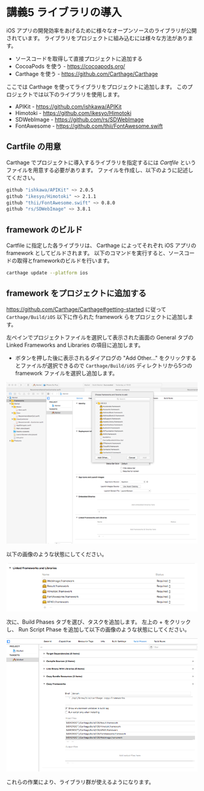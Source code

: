 # 講義5 ライブラリの導入

iOS アプリの開発効率をあげるために様々なオープンソースのライブラリが公開されています。
ライブラリをプロジェクトに組み込むには様々な方法があります。

- ソースコードを取得して直接プロジェクトに追加する
- CocoaPods を使う - https://cocoapods.org/
- Carthage を使う - https://github.com/Carthage/Carthage

ここでは Carthage を使ってライブラリをプロジェクトに追加します。
このプロジェクトでは以下のライブラリを使用します。

- APIKit - https://github.com/ishkawa/APIKit
- Himotoki - https://github.com/ikesyo/Himotoki
- SDWebImage - https://github.com/rs/SDWebImage
- FontAwesome - https://github.com/thii/FontAwesome.swift

## Cartfile の用意

Carthage でプロジェクトに導入するライブラリを指定するには *Cartfile* というファイルを用意する必要があります。
ファイルを作成し、以下のように記述してください。

```bash
github "ishkawa/APIKit" ~> 2.0.5
github "ikesyo/Himotoki" ~> 2.1.1
github "thii/FontAwesome.swift" ~> 0.8.0
github "rs/SDWebImage" ~> 3.8.1
```

## framework のビルド

Cartfile に指定した各ライブラリは、 Carthage によってそれぞれ iOS アプリの framework としてビルドされます。
以下のコマンドを実行すると、ソースコードの取得とframeworkのビルドを行います。

```sh
carthage update --platform ios
```

## framework をプロジェクトに追加する

https://github.com/Carthage/Carthage#getting-started に従って `Carthage/Build/iOS` 以下に作られた framework らをプロジェクトに追加します。

左ペインでプロジェクトファイルを選択して表示された画面の General タブの Linked Frameworks and Libraries の項目に追加します。
+ ボタンを押した後に表示されるダイアログの "Add Other..." をクリックするとファイルが選択できるので `Carthage/Build/iOS` ディレクトリから5つの framework ファイルを選択し追加します。

![](./images/20160727041902_img20160727-9477-12ext30.png)

以下の画像のような状態にしてください。

![](./images/20160727042003_img20160727-2706-3grnov.png)

次に、Build Phases タブを選び、タスクを追加します。
左上の + をクリックし、 Run Script Phase を追加して以下の画像のような状態にしてください。

![](./images/20160727044108_img20160727-18-clfibe.png)

これらの作業により、ライブラリ群が使えるようになります。
